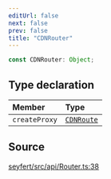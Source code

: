 ```yaml
---
editUrl: false
next: false
prev: false
title: "CDNRouter"
---
```


```ts
const CDNRouter: Object;
```

## Type declaration

| Member | Type |
| :------ | :------ |
| `createProxy` | [`CDNRoute`](/api/interfaces/cdnroute/) |

## Source

[seyfert/src/api/Router.ts:38](https://github.com/potoland/potocuit/blob/c4fb0c1/src/api/Router.ts#L38)
